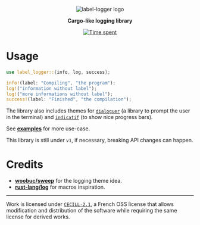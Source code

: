 <p align="center">
  <img alt="label-logger logo" src="https://raw.githubusercontent.com/mrnossiom/label-logger/main/assets/logo.png" />
</p>

<p align="center"><strong>
Cargo-like logging library
</strong></p>

<p align="center">
  <a href="https://wakatime.com/badge/github/mrnossiom/label-logger">
    <img alt="Time spent" src="https://wakatime.com/badge/github/mrnossiom/label-logger.svg" />
  </a>
</p>


# Usage

```rust
use label_logger::{info, log, success};

info!(label: "Compiling", "the program");
log!("information without label");
log!("more informations without label");
success!(label: "Finished", "the compilation");
```

The library also includes themes for [`dialoguer`](https://github.com/mitsuhiko/dialoguer/) (a library to prompt the user in the terminal) and [`indicatif`](https://github.com/console-rs/indicatif) (to show nice progress bars).

See [**examples**](https://github.com/mrnossiom/label-logger/tree/main/examples) for more use-case.

This library is still under `v1`, if necessary, breaking API changes can happen.

# Credits

-   **[woobuc/sweep](https://github.com/woobuc/sweep)** for the logging theme idea.
-   **[rust-lang/log](https://github.com/rust-lang/log)** for macros inspiration.

---

Work is licensed under [`CECILL-2.1`](https://choosealicense.com/licenses/cecill-2.1/), a French OSS license that allows modification and distribution of the software while requiring the same license for derived works.
